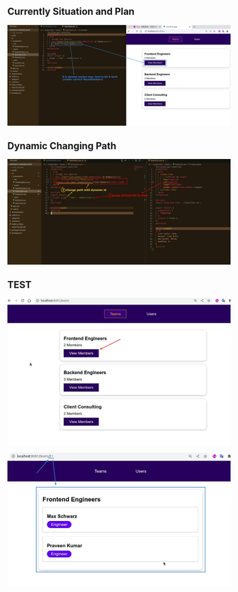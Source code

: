 ## **Currently Situation and Plan**

![Alt still dummy link in TeamsItem](pic/05.jpg)

## **Dynamic Changing Path**

![Alt dynamic change path](pic/06.jpg)

## **TEST**

![Alt test 1](pic/07.jpg)

![Alt test 2](pic/08.jpg)
